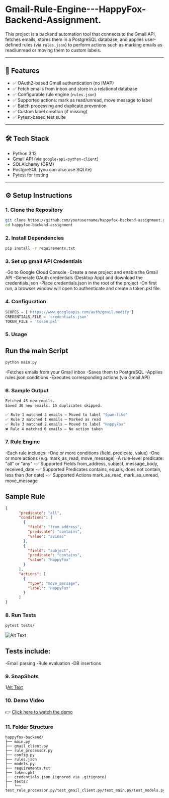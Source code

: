 # Gmail-Rule-Engine---HappyFox-Backend-Assignment.

This project is a backend automation tool that connects to the Gmail API, fetches emails, stores them in a PostgreSQL database, and applies user-defined rules (via `rules.json`) to perform actions such as marking emails as read/unread or moving them to custom labels.

---

## 🚀 Features

- ✅ OAuth2-based Gmail authentication (no IMAP)
- ✅ Fetch emails from inbox and store in a relational database
- ✅ Configurable rule engine (`rules.json`)
- ✅ Supported actions: mark as read/unread, move message to label
- ✅ Batch processing and duplicate prevention
- ✅ Custom label creation (if missing)
- ✅ Pytest-based test suite

---

## 🛠️ Tech Stack

- Python 3.12
- Gmail API (via `google-api-python-client`)
- SQLAlchemy (ORM)
- PostgreSQL (you can also use SQLite)
- Pytest for testing

---

## ⚙️ Setup Instructions

### 1. Clone the Repository
```bash
git clone https://github.com/yourusername/happyfox-backend-assignment.git
cd happyfox-backend-assignment
```

### 2. Install Dependencies
```bash
pip install -r requirements.txt
```

### 3. Set up gmail API Credentials
-Go to Google Cloud Console
-Create a new project and enable the Gmail API
-Generate OAuth credentials (Desktop App) and download the credentials.json
-Place credentials.json in the root of the project
-On first run, a browser window will open to authenticate and create a token.pkl file.

### 4. Configuration
```python
SCOPES = ['https://www.googleapis.com/auth/gmail.modify']
CREDENTIALS_FILE = 'credentials.json'
TOKEN_FILE = 'token.pkl'
```

### 5. Usage
## Run the main Script
```bash
python main.py
```
-Fetches emails from your Gmail inbox
-Saves them to PostgreSQL
-Applies rules.json conditions
-Executes corresponding actions (via Gmail API)

### 6. Sample Output
```bash
Fetched 45 new emails.
Saved 30 new emails. 15 duplicates skipped.

✅ Rule 1 matched 3 emails — Moved to label "Spam-like"
✅ Rule 2 matched 1 emails — Marked as read
✅ Rule 3 matched 2 emails — Moved to label "HappyFox"
❌ Rule 4 matched 0 emails — No action taken
```
### 7. Rule Engine
-Each rule includes:
-One or more conditions (field, predicate, value)
-One or more actions (e.g. mark_as_read, move_message)
-A rule-level predicate: "all" or "any"
-✅ Supported Fields
from_address, subject, message_body, received_date
-✅ Supported Predicates
contains, equals, does not contain, less than (for date)
-✅ Supported Actions
mark_as_read, mark_as_unread, move_message 

## Sample Rule
```json
{
      "predicate": "all",
      "conditions": [
        {
          "field": "from_address",
          "predicate": "contains",
          "value": "avinas"
        },
        {
          "field": "subject",
          "predicate": "contains",
          "value": "HappyFox"
        }
      ],
      "actions": [
        {
          "type": "move_message",
          "label": "HappyFox"
        }
      ]
}
```

### 8. Run Tests
```bash
pytest tests/
```
![Alt Text](https://github.com/yamas14/Gmail-Rule-Engine-HappyFox-Backend-Assignment/blob/1b6f22ab9a51d28ee77444e9f35c929e66d0658e/Screenshot%202025-06-19%20025433.png)

## Tests include:
-Email parsing
-Rule evaluation
-DB insertions

### 9. SnapShots
1[Alt Text](https://github.com/yamas14/Gmail-Rule-Engine-HappyFox-Backend-Assignment/blob/7f1d69994f34d1afb19a99ed75ff3aecdc466df4/Screenshot%202025-06-19%20030045.png)


### 10. Demo Video

👉 [Click here to watch the demo](https://drive.google.com/file/d/12b245yowZ62F6O8EfyMbS0Fw99qOQIRj/view?usp=sharing)



### 11. Folder Structure
```pgsql
happyfox-backend/
├── main.py
├── gmail_client.py
├── rule_processor.py
├── config.py
├── rules.json
├── models.py
├── requirements.txt
├── token.pkl
├── credentials.json (ignored via .gitignore)
├── tests/
│   └── test_rule_processor.py/test_gmail_client.py/test_main.py/test_models.py
```




